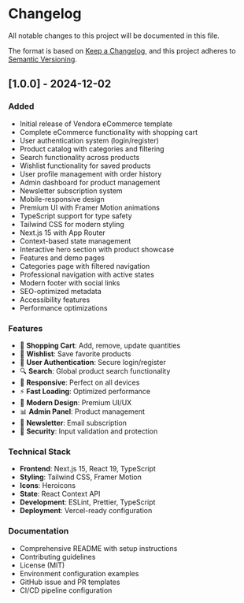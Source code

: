 # Changelog

All notable changes to this project will be documented in this file.

The format is based on [Keep a Changelog](https://keepachangelog.com/en/1.0.0/),
and this project adheres to [Semantic Versioning](https://semver.org/spec/v2.0.0.html).

## [1.0.0] - 2024-12-02

### Added
- Initial release of Vendora eCommerce template
- Complete eCommerce functionality with shopping cart
- User authentication system (login/register)
- Product catalog with categories and filtering
- Search functionality across products
- Wishlist functionality for saved products
- User profile management with order history
- Admin dashboard for product management
- Newsletter subscription system
- Mobile-responsive design
- Premium UI with Framer Motion animations
- TypeScript support for type safety
- Tailwind CSS for modern styling
- Next.js 15 with App Router
- Context-based state management
- Interactive hero section with product showcase
- Features and demo pages
- Categories page with filtered navigation
- Professional navigation with active states
- Modern footer with social links
- SEO-optimized metadata
- Accessibility features
- Performance optimizations

### Features
- 🛒 **Shopping Cart**: Add, remove, update quantities
- 💖 **Wishlist**: Save favorite products
- 👤 **User Authentication**: Secure login/register
- 🔍 **Search**: Global product search functionality
- 📱 **Responsive**: Perfect on all devices
- ⚡ **Fast Loading**: Optimized performance
- 🎨 **Modern Design**: Premium UI/UX
- 📊 **Admin Panel**: Product management
- 📧 **Newsletter**: Email subscription
- 🔐 **Security**: Input validation and protection

### Technical Stack
- **Frontend**: Next.js 15, React 19, TypeScript
- **Styling**: Tailwind CSS, Framer Motion
- **Icons**: Heroicons
- **State**: React Context API
- **Development**: ESLint, Prettier, TypeScript
- **Deployment**: Vercel-ready configuration

### Documentation
- Comprehensive README with setup instructions
- Contributing guidelines
- License (MIT)
- Environment configuration examples
- GitHub issue and PR templates
- CI/CD pipeline configuration